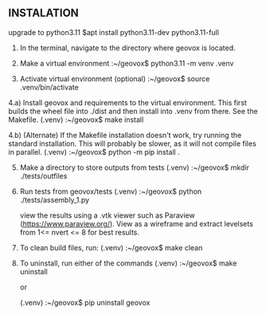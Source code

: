 ## INSTALATION
upgrade to python3.11
	$apt install python3.11-dev python3.11-full

1) In the terminal, navigate to the directory where geovox is located.

2) Make a virtual environment
	<username>:~/geovox$ python3.11 -m venv .venv

3) Activate virtual environment (optional)
	<username>:~/geovox$ source .venv/bin/activate

4.a) Install geovox and requirements to the virtual environment. This first builds the wheel file into ./dist and then install into .venv from there. See the Makefile.
	(.venv) <username>:~/geovox$ make install

4.b) (Alternate) If the Makefile installation doesn't work, try running the standard installation. This will probably be slower, as it will not compile files in parallel.
	(.venv) <username>:~/geovox$ python -m pip install .

5) Make a directory to store outputs from tests
	(.venv) <username>:~/geovox$ mkdir ./tests/outfiles

6) Run tests from geovox/tests
	(.venv) <username>:~/geovox$ python ./tests/assembly_1.py

	view the results using a .vtk viewer such as Paraview (https://www.paraview.org/). View as a wireframe and extract levelsets from 1<= nvert <= 8 for best results.

7) To clean build files, run:
	(.venv) <username>:~/geovox$ make clean

8) To uninstall, run either of the commands
	(.venv) <username>:~/geovox$ make uninstall

	or 

	(.venv) <username>:~/geovox$ pip uninstall geovox

